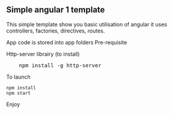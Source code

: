Simple angular 1 template
-------------------------
This simple template show you basic utilisation of angular
it uses controllers, factories, directives, routes.

App code is stored into app folders
Pre-requisite

Http-server librairy (to install)
<pre>
    npm install -g http-server
</pre>
To launch

    npm install
    npm start

Enjoy
